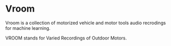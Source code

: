 # Vroom
Vroom is a collection of motorized vehicle and motor tools audio recrodings for machine learning.

VROOM stands for Varied Recordings of Outdoor Motors.


